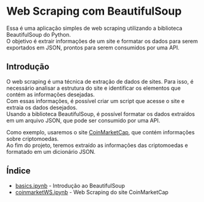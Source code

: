 # Web Scraping com BeautifulSoup
Essa é uma aplicação simples de web scraping utilizando a biblioteca BeautifulSoup do Python.  
O objetivo é extrair informações de um site e formatar os dados para serem exportados em JSON, prontos para serem consumidos por uma API.  

## Introdução
O web scraping é uma técnica de extração de dados de sites.
Para isso, é necessário analisar a estrutura do site e identificar os elementos que contém as informações desejadas.  
Com essas informações, é possível criar um script que acesse o site e extraia os dados desejados.  
Usando a biblioteca BeautifulSoup, é possível formatar os dados extraídos em um arquivo JSON, que pode ser consumido por uma API. 
   
Como exemplo, usaremos o site [CoinMarketCap](https://coinmarketcap.com/), que contém informações sobre criptomoedas.  
Ao fim do projeto, teremos extraído as informações das criptomoedas e formatado em um dicionário JSON.

## Índice
- [basics.ipynb](basics.ipynb) - Introdução ao BeautifulSoup
- [coinmarketWS.ipynb](coinmarketWS.ipynb) - Web Scraping do site CoinMarketCap